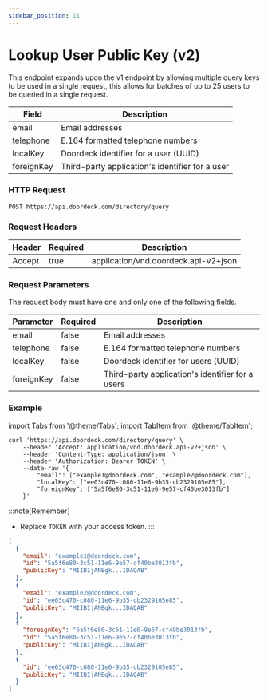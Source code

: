 ```yaml
---
sidebar_position: 11
---
```


# Lookup User Public Key (v2)

This endpoint expands upon the v1 endpoint by allowing multiple query keys to be used in a single request, this allows
for batches of up to 25 users to be queried in a single request.

| Field      | Description                                     |
|------------|-------------------------------------------------|
| email      | Email addresses                                 |
| telephone  | E.164 formatted telephone numbers               |
| localKey   | Doordeck identifier for a user (UUID)           |
| foreignKey | Third-party application's identifier for a user |

### HTTP Request

`POST https://api.doordeck.com/directory/query`

### Request Headers

| Header | Required | Description                          |
|--------|----------|--------------------------------------|
| Accept | true     | application/vnd.doordeck.api-v2+json |

### Request Parameters

The request body must have one and only one of the following fields.

| Parameter  | Required | Description                                      |
|------------|----------|--------------------------------------------------|
| email      | false    | Email addresses                                  |
| telephone  | false    | E.164 formatted telephone numbers                |
| localKey   | false    | Doordeck identifier for users (UUID)             |
| foreignKey | false    | Third-party application's identifier for a users |

### Example

import Tabs from '@theme/Tabs';
import TabItem from '@theme/TabItem';

<Tabs>
<TabItem value="request" label="Request">

```shell showLineNumbers title="CURL"
curl 'https://api.doordeck.com/directory/query' \
    --header 'Accept: application/vnd.doordeck.api-v2+json' \
    --header 'Content-Type: application/json' \
    --header 'Authorization: Bearer TOKEN' \
    --data-raw '{
        "email": ["example1@doordeck.com", "example2@doordeck.com"],
        "localKey": ["ee03c470-c080-11e6-9b35-cb2329105e85"],
        "foreignKey": ["5a5f6e80-3c51-11e6-9e57-cf40be3013fb"]
    }'
```

:::note[Remember]
* Replace `TOKEN` with your access token.
:::

</TabItem>
<TabItem value="response" label="Response">

```json showLineNumbers title="JSON"
[
  {
    "email": "example1@doordeck.com",
    "id": "5a5f6e80-3c51-11e6-9e57-cf40be3013fb",
    "publicKey": "MIIBIjANBgk...IDAQAB"
  },
  {
    "email": "example2@doordeck.com",
    "id": "ee03c470-c080-11e6-9b35-cb2329105e85",
    "publicKey": "MIIBIjANBgk...IDAQAB"
  },
  {
    "foreignKey": "5a5f6e80-3c51-11e6-9e57-cf40be3013fb",
    "id": "5a5f6e80-3c51-11e6-9e57-cf40be3013fb",
    "publicKey": "MIIBIjANBgk...IDAQAB"
  },
  {
    "id": "ee03c470-c080-11e6-9b35-cb2329105e85",
    "publicKey": "MIIBIjANBgk...IDAQAB"
  }
]
```

</TabItem>
</Tabs>
